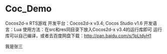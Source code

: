 # Coc_Demo
Cocos2d-x RTS游戏
开发平台：Cocos2d-x v3.4; Cocos Studio v1.6
开发语言：Lua
使用方法：在src和res同目录下放入Cocos2d-x v3.4的运行库即可
运行库可以自己编译，或者去百度网盘下载：http://pan.baidu.com/s/1pLtdyH1

我是张三